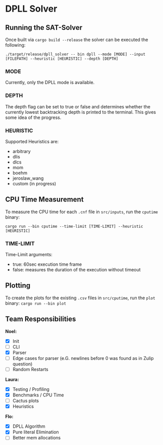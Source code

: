 # DPLL Solver

## Running the SAT-Solver

Once built via `cargo build --release` the solver can be executed the following:

`./target/release/dpll_solver -- bin dpll --mode [MODE] --input [FILEPATH] --heuristic [HEURISTIC] --depth [DEPTH]`


### MODE

Currently, only the DPLL mode is available.

### DEPTH

The depth flag can be set to true or false and determines whether the currently lowest backtracking depth is printed to the terminal. This gives some idea of the progress.

### HEURISTIC

Supported Heuristics are:

- arbitrary
- dlis
- dlcs 
- mom 
- boehm 
- jeroslaw_wang 
- custom (in progress)

## CPU Time Measurement
To measure the CPU time for each `.cnf` file in `src/inputs`, run the `cputime` binary:

`cargo run --bin cputime --time-limit [TIME-LIMIT] --heuristic [HEURISTIC]`


### TIME-LIMIT

Time-Limit arguments:
- true: 60sec execution time frame
- false: measures the duration of the execution without timeout

## Plotting
To create the plots for the existing `.csv` files in  `src/cputime`, run the `plot` binary:
`cargo run --bin plot`


## Team Responsibilities

**Noel:**

- [x] Init
- [ ] CLI
- [x] Parser
- [ ] Edge cases for parser (e.G. newlines before 0 was found as in Zulip question)
- [ ] Random Restarts

**Laura:**

- [x] Testing / Profiling
- [x] Benchmarks / CPU Time
- [ ] Cactus plots
- [x] Heuristics

**Flo:**

- [x] DPLL Algorithm
- [x] Pure literal Elimination
- [ ] Better mem allocations
